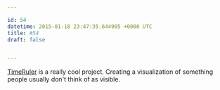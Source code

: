 ```yaml
---

id: 54
datetime: 2015-01-18 23:47:35.644905 +0000 UTC
title: #54
draft: false


---
```


[TimeRuler](http://www.instructables.com/id/TimeRuler/) is a really cool project. Creating a visualization of something people usually don't think of as visible.
